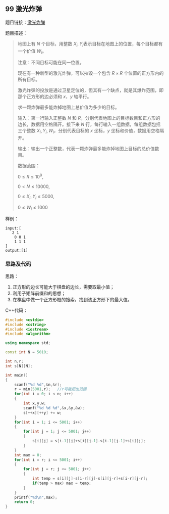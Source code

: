 <!--
 * @Description: 
 * @Author: fengxb
 * @Date: 2022-02-21 23:16:48
 * @LastEditor: fengxb
 * @LastEditTime: 2022-02-22 10:44:23
-->

## 99 激光炸弹

题目链接：[激光炸弹](https://www.acwing.com/problem/content/101/)

题目描述：

> 地图上有 $N$ 个目标，用整数 $X_{i},Y_{i}$表示目标在地图上的位置，每个目标都有一个价值 $W_{i}$。
>
> 注意：不同目标可能在同一位置。
>
> 现在有一种新型的激光炸弹，可以摧毁一个包含 $R×R$ 个位置的正方形内的所有目标。
>
> 激光炸弹的投放是通过卫星定位的，但其有一个缺点，就是其爆炸范围，即那个正方形的边必须和 $x，y$ 轴平行。
>
> 求一颗炸弹最多能炸掉地图上总价值为多少的目标。
>
> 输入：第一行输入正整数 $N$ 和 $R$，分别代表地图上的目标数目和正方形的边长，数据用空格隔开。接下来 $N$ 行，每行输入一组数据，每组数据包括三个整数 $X_{i},Y_{i},W_{i}$，分别代表目标的 $x$ 坐标，$y$ 坐标和价值，数据用空格隔开。
>
> 输出：输出一个正整数，代表一颗炸弹最多能炸掉地图上目标的总价值数目。
>
> 数据范围：
>
> $0 \leq R \leq 10^9$,
>
> $0 < N \leq 10000$,
>
> $0 \leq X_{i},Y_{i} \leq 5000$,
>
> $0 \leq W_{i} \leq 1000$

样例：

```text
input:[
   2 1
    0 0 1
    1 1 1 
]
output:[1]
```

### 思路及代码

思路：

1. 正方形的边长可能大于棋盘的边长，需要取最小值；
2. 利用子矩阵前缀和的思想；
3. 在棋盘中做一个正方形框的搜索，找到该正方形下的最大值。

C++代码：

```C++
#include <cstdio>
#include <cstring>
#include <iostream>
#include <algorithm>

using namespace std;

const int N = 5010;

int n,r;
int s[N][N];

int main()
{
    scanf("%d %d",&n,&r);
    r = min(5001,r);   //r可能超出范围
    for(int i = 0; i < n; i++)
    {
        int x,y,w;
        scanf("%d %d %d",&x,&y,&w);
        s[++x][++y] += w;
    }
    for(int i = 1; i <= 5001; i++)
    {
        for(int j = 1; j <= 5001; j++)
        {
            s[i][j] = s[i-1][j]+s[i][j-1]-s[i-1][j-1]+s[i][j];
        }
    }
    int max = 0;
    for(int i = r; i <= 5001; i++)
    {
        for(int j = r; j <= 5001; j++)
        {
            int temp = s[i][j]-s[i-r][j]-s[i][j-r]+s[i-r][j-r];
            if(temp > max) max = temp;
        }
    }
    printf("%d\n",max);
    return 0;
}
```

